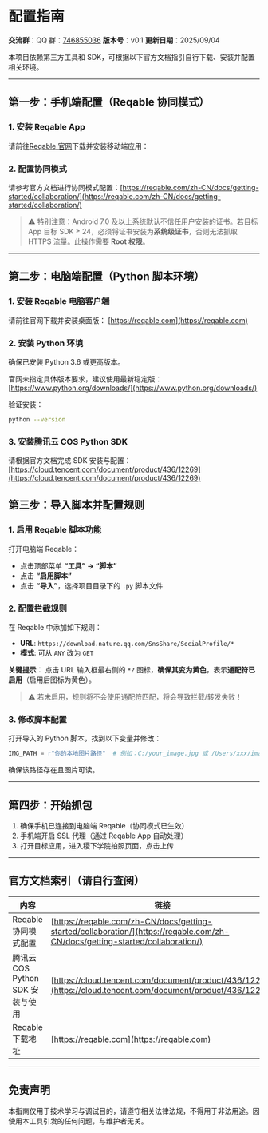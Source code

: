 # 配置指南

**交流群**：QQ 群：[746855036](https://jq.qq.com/?_wv=1027&k=746855036)
**版本号**：v0.1
**更新日期**：2025/09/04

本项目依赖第三方工具和 SDK，可根据以下官方文档指引自行下载、安装并配置相关环境。

---

## 第一步：手机端配置（Reqable 协同模式）

### 1. 安装 Reqable App
请前往[Reqable 官网](https://reqable.com)下载并安装移动端应用：
### 2. 配置协同模式
请参考官方文档进行协同模式配置：[https://reqable.com/zh-CN/docs/getting-started/collaboration/](https://reqable.com/zh-CN/docs/getting-started/collaboration/)

> ⚠️ 特别注意：Android 7.0 及以上系统默认不信任用户安装的证书。若目标 App 目标 SDK ≥ 24，必须将证书安装为**系统级证书**，否则无法抓取 HTTPS 流量。此操作需要 **Root 权限**。

---

## 第二步：电脑端配置（Python 脚本环境）

### 1. 安装 Reqable 电脑客户端
请前往官网下载并安装桌面版： [https://reqable.com](https://reqable.com)

### 2. 安装 Python 环境
确保已安装 Python 3.6 或更高版本。

官网未指定具体版本要求，建议使用最新稳定版： [https://www.python.org/downloads/](https://www.python.org/downloads/)

验证安装：
```bash
python --version
```

### 3. 安装腾讯云 COS Python SDK
请根据官方文档完成 SDK 安装与配置： [https://cloud.tencent.com/document/product/436/12269](https://cloud.tencent.com/document/product/436/12269)

## 第三步：导入脚本并配置规则

### 1. 启用 Reqable 脚本功能
打开电脑端 Reqable：
- 点击顶部菜单 **“工具” → “脚本”**
- 点击 **“启用脚本”**
- 点击 **“导入”**，选择项目目录下的 `.py` 脚本文件

### 2. 配置拦截规则
在 Reqable 中添加如下规则：
- **URL**: `https://download.nature.qq.com/SnsShare/SocialProfile/*`
- **模式**: 可从 `ANY` 改为 `GET`

**关键提示**：
点击 URL 输入框最右侧的 `*?` 图标，**确保其变为黄色**，表示**通配符已启用**（启用后图标为黄色）。

  > ⚠️ 若未启用，规则将不会使用通配符匹配，将会导致拦截/转发失败！

### 3. 修改脚本配置
打开导入的 Python 脚本，找到以下变量并修改：
```python
IMG_PATH = r"你的本地图片路径"  # 例如：C:/your_image.jpg 或 /Users/xxx/image.png
```

确保该路径存在且图片可读。

---

## 第四步：开始抓包

1. 确保手机已连接到电脑端 Reqable（协同模式已生效）
2. 手机端开启 SSL 代理（通过 Reqable App 自动处理）
3. 打开目标应用，进入稷下学院拍照页面，点击上传

---

## 官方文档索引（请自行查阅）

| 内容                             | 链接                                                         |
| -------------------------------- | ------------------------------------------------------------ |
| Reqable 协同模式配置             | [https://reqable.com/zh-CN/docs/getting-started/collaboration/](https://reqable.com/zh-CN/docs/getting-started/collaboration/) |
| 腾讯云 COS Python SDK 安装与使用 | [https://cloud.tencent.com/document/product/436/12269](https://cloud.tencent.com/document/product/436/12269) |
| Reqable 下载地址                 | [https://reqable.com](https://reqable.com)                   |

---

## 免责声明

本指南仅用于技术学习与调试目的，请遵守相关法律法规，不得用于非法用途。因使用本工具引发的任何问题，与维护者无关。
